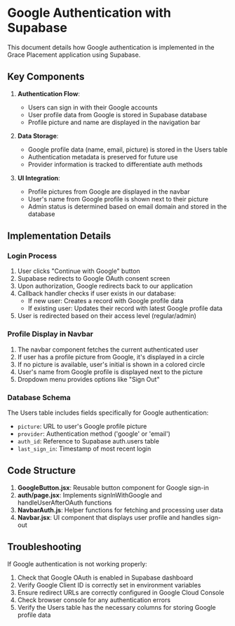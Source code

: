 # Google Authentication with Supabase

This document details how Google authentication is implemented in the Grace Placement application using Supabase.

## Key Components

1. **Authentication Flow**:
   - Users can sign in with their Google accounts
   - User profile data from Google is stored in Supabase database
   - Profile picture and name are displayed in the navigation bar

2. **Data Storage**:
   - Google profile data (name, email, picture) is stored in the Users table
   - Authentication metadata is preserved for future use
   - Provider information is tracked to differentiate auth methods

3. **UI Integration**:
   - Profile pictures from Google are displayed in the navbar
   - User's name from Google profile is shown next to their picture
   - Admin status is determined based on email domain and stored in the database

## Implementation Details

### Login Process

1. User clicks "Continue with Google" button
2. Supabase redirects to Google OAuth consent screen
3. Upon authorization, Google redirects back to our application
4. Callback handler checks if user exists in our database:
   - If new user: Creates a record with Google profile data
   - If existing user: Updates their record with latest Google profile data
5. User is redirected based on their access level (regular/admin)

### Profile Display in Navbar

1. The navbar component fetches the current authenticated user
2. If user has a profile picture from Google, it's displayed in a circle
3. If no picture is available, user's initial is shown in a colored circle
4. User's name from Google profile is displayed next to the picture
5. Dropdown menu provides options like "Sign Out"

### Database Schema

The Users table includes fields specifically for Google authentication:
- `picture`: URL to user's Google profile picture
- `provider`: Authentication method ('google' or 'email')
- `auth_id`: Reference to Supabase auth.users table
- `last_sign_in`: Timestamp of most recent login

## Code Structure

1. **GoogleButton.jsx**: Reusable button component for Google sign-in
2. **auth/page.jsx**: Implements signInWithGoogle and handleUserAfterOAuth functions
3. **NavbarAuth.js**: Helper functions for fetching and processing user data
4. **Navbar.jsx**: UI component that displays user profile and handles sign-out

## Troubleshooting

If Google authentication is not working properly:

1. Check that Google OAuth is enabled in Supabase dashboard
2. Verify Google Client ID is correctly set in environment variables
3. Ensure redirect URLs are correctly configured in Google Cloud Console
4. Check browser console for any authentication errors
5. Verify the Users table has the necessary columns for storing Google profile data
